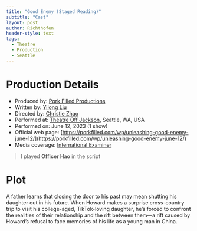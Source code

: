 ```yaml
---
title: "Good Enemy (Staged Reading)"
subtitle: "Cast"
layout: post
author: Richthofen
header-style: text
tags:
  - Theatre
  - Production
  - Seattle
---
```


# Production Details
- Produced by: [Pork Filled Productions](https://porkfilled.com/)
- Written by: [Yilong Liu](http://www.yilongliu.com/good-enemy.html)
- Directed by: [Christie Zhao](https://www.christiezhao.com/)
- Performed at: [Theatre Off Jackson](https://theatreoffjackson.org/), Seattle, WA, USA
- Performed on: June 12, 2023 (1 show)
- Official web page: [https://porkfilled.com/wp/unleashing-good-enemy-june-12/](https://porkfilled.com/wp/unleashing-good-enemy-june-12/)
- Media coverage: [International Examiner](https://iexaminer.org/good-enemy-play-helps-illuminate-the-changing-perspectives-that-we-attain-over-our-lifespans/)

> I played **Officer Hao** in the script


# Plot
A father learns that closing the door to his past may mean shutting his daughter out in his future. When Howard makes a surprise cross-country trip to visit his college-aged, TikTok-loving daughter, he’s forced to confront the realities of their relationship and the rift between them—a rift caused by Howard’s refusal to face memories of his life as a young man in China.